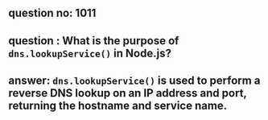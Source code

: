 
      
## question no: 1011

## question : What is the purpose of `dns.lookupService()` in Node.js?

## answer: `dns.lookupService()` is used to perform a reverse DNS lookup on an IP address and port, returning the hostname and service name.
      